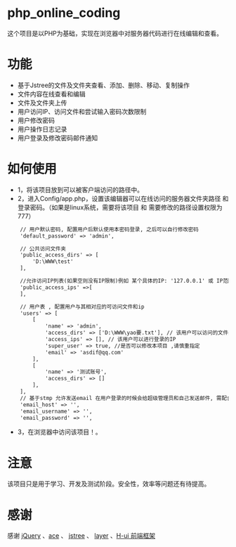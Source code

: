 # php_online_coding
这个项目是以PHP为基础，实现在浏览器中对服务器代码进行在线编辑和查看。

# 功能
- 基于Jstree的文件及文件夹查看、添加、删除、移动、复制操作
- 文件内容在线查看和编辑
- 文件及文件夹上传
- 用户访问IP、访问文件和尝试输入密码次数限制
- 用户修改密码
- 用户操作日志记录
- 用户登录及修改密码邮件通知

# 如何使用
- 1，将该项目放到可以被客户端访问的路径中。
- 2，进入Config/app.php，设置该编辑器可以在线访问的服务器文件夹路径 和 登录密码。（如果是linux系统，需要将该项目 和 需要修改的路径设置权限为777）
```html
	// 用户默认密码, 配置用户后默认使用本密码登录, 之后可以自行修改密码
	'default_password' => 'admin',

	// 公共访问文件夹
	'public_access_dirs' => [
		'D:\WWW\test'
	],

	//允许访问IP列表(如果空则没有IP限制)例如 某个具体的IP: '127.0.0.1' 或 IP范围'127.0.0.1/24'
	'public_access_ips' =>[
	],

	// 用户表 , 配置用户与其相对应的可访问文件和ip
	'users' => [
		[
			'name' => 'admin',
			'access_dirs' => ['D:\WWW\yao要.txt'], // 该用户可以访问的文件夹
			'access_ips' => [], // 该用户可以进行登录的IP
			'super_user' => true, //是否可以修改本项目 ,请慎重指定
			'email' => 'asdif@qq.com'
		],
		[
			'name' => '测试账号',
			'access_dirs' => []
		],
	],
	// 基于stmp 允许发送email 在用户登录的时候会给超级管理员和自己发送邮件, 需配合users中的email进行发送邮件
	'email_host' => '',
	'email_username' => '',
	'email_password' => '',
```
- 3，在浏览器中访问该项目！。

# 注意
该项目只是用于学习、开发及测试阶段。安全性，效率等问题还有待提高。

# 感谢
感谢 [jQuery](https://github.com/jquery/jquery) 、[ace](https://github.com/ajaxorg/ace) 、 [jstree](https://github.com/vakata/jstree) 、 [layer](https://github.com/sentsin/layer) 、[H-ui 前端框架](http://www.h-ui.net/)
